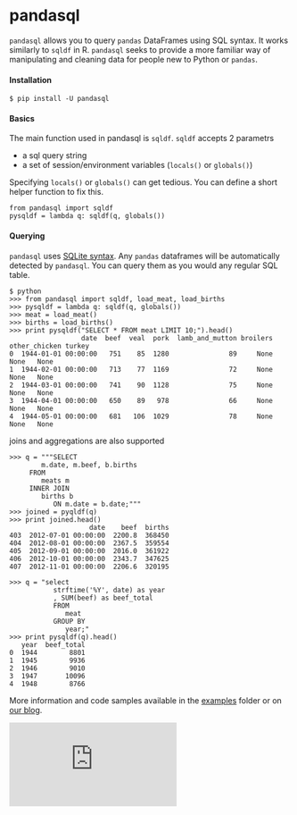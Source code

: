 pandasql
========

`pandasql` allows you to query `pandas` DataFrames using SQL syntax. It works 
similarly to `sqldf` in R. `pandasql` seeks to provide a more familiar way of 
manipulating and cleaning data for people new to Python or `pandas`.

#### Installation
```
$ pip install -U pandasql
```

#### Basics
The main function used in pandasql is `sqldf`. `sqldf` accepts 2 parametrs
   - a sql query string
   - a set of session/environment variables (`locals()` or `globals()`)

Specifying `locals()` or `globals()` can get tedious. You can define a short 
helper function to fix this.

    from pandasql import sqldf
    pysqldf = lambda q: sqldf(q, globals())

#### Querying
`pandasql` uses [SQLite syntax](http://www.sqlite.org/lang.html). Any `pandas` 
dataframes will be automatically detected by `pandasql`. You can query them as 
you would any regular SQL table.


```
$ python
>>> from pandasql import sqldf, load_meat, load_births
>>> pysqldf = lambda q: sqldf(q, globals())
>>> meat = load_meat()
>>> births = load_births()
>>> print pysqldf("SELECT * FROM meat LIMIT 10;").head()
                  date  beef  veal  pork  lamb_and_mutton broilers other_chicken turkey
0  1944-01-01 00:00:00   751    85  1280               89     None          None   None
1  1944-02-01 00:00:00   713    77  1169               72     None          None   None
2  1944-03-01 00:00:00   741    90  1128               75     None          None   None
3  1944-04-01 00:00:00   650    89   978               66     None          None   None
4  1944-05-01 00:00:00   681   106  1029               78     None          None   None
```

joins and aggregations are also supported
```
>>> q = """SELECT
        m.date, m.beef, b.births
     FROM
        meats m
     INNER JOIN
        births b
           ON m.date = b.date;"""
>>> joined = pyqldf(q)
>>> print joined.head()
                    date    beef  births
403  2012-07-01 00:00:00  2200.8  368450
404  2012-08-01 00:00:00  2367.5  359554
405  2012-09-01 00:00:00  2016.0  361922
406  2012-10-01 00:00:00  2343.7  347625
407  2012-11-01 00:00:00  2206.6  320195

>>> q = "select
           strftime('%Y', date) as year
           , SUM(beef) as beef_total
           FROM
              meat
           GROUP BY
              year;"
>>> print pysqldf(q).head()
   year  beef_total
0  1944        8801
1  1945        9936
2  1946        9010
3  1947       10096
4  1948        8766
```

More information and code samples available in the [examples](https://github.com/yhat/pandasql/blob/master/examples/demo.py)
 folder or on [our blog](http://blog.yhathq.com/posts/pandasql-sql-for-pandas-dataframes.html).



[![Analytics](https://ga-beacon.appspot.com/UA-46996803-1/pandasql/README.md)](https://github.com/yhat/pandasql)    
